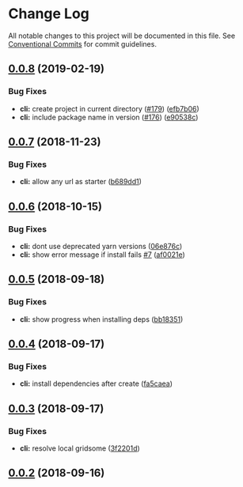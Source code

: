 # Change Log

All notable changes to this project will be documented in this file.
See [Conventional Commits](https://conventionalcommits.org) for commit guidelines.

<a name="0.0.8"></a>
## [0.0.8](https://github.com/gridsome/gridsome/tree/master/packages/cli/compare/@gridsome/cli@0.0.7...@gridsome/cli@0.0.8) (2019-02-19)


### Bug Fixes

* **cli:** create project in current directory ([#179](https://github.com/gridsome/gridsome/tree/master/packages/cli/issues/179)) ([efb7b06](https://github.com/gridsome/gridsome/tree/master/packages/cli/commit/efb7b06))
* **cli:** include package name in version ([#176](https://github.com/gridsome/gridsome/tree/master/packages/cli/issues/176)) ([e90538c](https://github.com/gridsome/gridsome/tree/master/packages/cli/commit/e90538c))





<a name="0.0.7"></a>
## [0.0.7](https://github.com/gridsome/gridsome/compare/@gridsome/cli@0.0.6...@gridsome/cli@0.0.7) (2018-11-23)


### Bug Fixes

* **cli:** allow any url as starter ([b689dd1](https://github.com/gridsome/gridsome/commit/b689dd1))


<a name="0.0.6"></a>
## [0.0.6](https://github.com/gridsome/gridsome/compare/@gridsome/cli@0.0.5...@gridsome/cli@0.0.6) (2018-10-15)


### Bug Fixes

* **cli:** dont use deprecated yarn versions ([06e876c](https://github.com/gridsome/gridsome/commit/06e876c))
* **cli:** show error message if install fails [#7](https://github.com/gridsome/gridsome/issues/7) ([af0021e](https://github.com/gridsome/gridsome/commit/af0021e))


<a name="0.0.5"></a>
## [0.0.5](https://github.com/gridsome/gridsome/compare/@gridsome/cli@0.0.4...@gridsome/cli@0.0.5) (2018-09-18)


### Bug Fixes

* **cli:** show progress when installing deps ([bb18351](https://github.com/gridsome/gridsome/commit/bb18351))


<a name="0.0.4"></a>
## [0.0.4](https://github.com/gridsome/gridsome/compare/@gridsome/cli@0.0.3...@gridsome/cli@0.0.4) (2018-09-17)


### Bug Fixes

* **cli:** install dependencies after create ([fa5caea](https://github.com/gridsome/gridsome/commit/fa5caea))


<a name="0.0.3"></a>
## [0.0.3](https://github.com/gridsome/gridsome/compare/142896c2454016dc989a7872faffec7263fc658c...@gridsome/cli@0.0.3) (2018-09-17)


### Bug Fixes

* **cli:** resolve local gridsome ([3f2201d](https://github.com/gridsome/gridsome/commit/3f2201d))



<a name="0.0.2"></a>
## [0.0.2](https://github.com/gridsome/gridsome/compare/142896c2454016dc989a7872faffec7263fc658c...@gridsome/cli@0.0.3) (2018-09-16)
